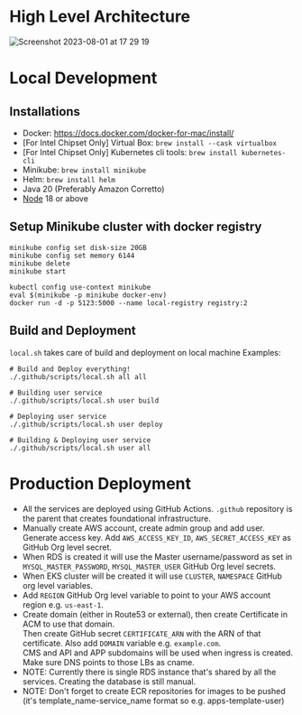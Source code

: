 
# High Level Architecture

![Screenshot 2023-08-01 at 17 29 19](https://github.com/template-apps/.github/assets/12097639/98e531f1-f14a-4583-87a2-fdeb755fc1f1)

# Local Development

## Installations
* Docker: https://docs.docker.com/docker-for-mac/install/
* [For Intel Chipset Only] Virtual Box: `brew install --cask virtualbox`
* [For Intel Chipset Only] Kubernetes cli tools: `brew install kubernetes-cli`
* Minikube: `brew install minikube`
* Helm: `brew install helm`
* Java 20 (Preferably Amazon Corretto)
* [Node](https://nodejs.org/en) 18 or above

## Setup Minikube cluster with docker registry
```
minikube config set disk-size 20GB
minikube config set memory 6144
minikube delete
minikube start

kubectl config use-context minikube
eval $(minikube -p minikube docker-env)
docker run -d -p 5123:5000 --name local-registry registry:2
```

## Build and Deployment
`local.sh` takes care of build and deployment on local machine
Examples:
```
# Build and Deploy everything!
./.github/scripts/local.sh all all

# Building user service
./.github/scripts/local.sh user build

# Deploying user service
./.github/scripts/local.sh user deploy

# Building & Deploying user service
./.github/scripts/local.sh user all
```

# Production Deployment
* All the services are deployed using GitHub Actions. `.github` repository is the parent that creates foundational infrastructure.
* Manually create AWS account, create admin group and add user. Generate access key. Add `AWS_ACCESS_KEY_ID`, `AWS_SECRET_ACCESS_KEY` as GitHub Org level secret.
* When RDS is created it will use the Master username/password as set in `MYSQL_MASTER_PASSWORD`, `MYSQL_MASTER_USER` GitHub Org level secrets.   
* When EKS cluster will be created it will use `CLUSTER`, `NAMESPACE` GitHub org level variables.
* Add `REGION` GitHub Org level variable to point to your AWS account region e.g. `us-east-1`.
* Create domain (either in Route53 or external), then create Certificate in ACM to use that domain.   
  Then create GitHub secret `CERTIFICATE_ARN` with the ARN of that certificate. Also add `DOMAIN` variable e.g. `example.com`.  
  CMS and API and APP subdomains will be used when ingress is created. Make sure DNS points to those LBs as cname.
* NOTE: Currently there is single RDS instance that's shared by all the services. Creating the database is still manual.
* NOTE: Don't forget to create ECR repositories for images to be pushed (it's template_name-service_name format so e.g. apps-template-user)
